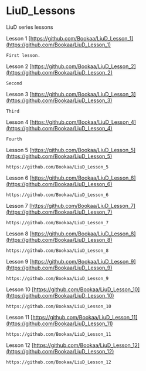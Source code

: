 # LiuD_Lessons
LiuD series lessons

Lesson 1    	[https://github.com/Bookaa/LiuD_Lesson_1](https://github.com/Bookaa/LiuD_Lesson_1)

	First lesson.

Lesson 2		[https://github.com/Bookaa/LiuD_Lesson_2](https://github.com/Bookaa/LiuD_Lesson_2)

    Second

Lesson 3		[https://github.com/Bookaa/LiuD_Lesson_3](https://github.com/Bookaa/LiuD_Lesson_3)

    Third

Lesson 4		[https://github.com/Bookaa/LiuD_Lesson_4](https://github.com/Bookaa/LiuD_Lesson_4)

	Fourth

Lesson 5		[https://github.com/Bookaa/LiuD_Lesson_5](https://github.com/Bookaa/LiuD_Lesson_5)

    https://github.com/Bookaa/LiuD_Lesson_5

Lesson 6		[https://github.com/Bookaa/LiuD_Lesson_6](https://github.com/Bookaa/LiuD_Lesson_6)

    https://github.com/Bookaa/LiuD_Lesson_6

Lesson 7		[https://github.com/Bookaa/LiuD_Lesson_7](https://github.com/Bookaa/LiuD_Lesson_7)

    https://github.com/Bookaa/LiuD_Lesson_7

Lesson 8		[https://github.com/Bookaa/LiuD_Lesson_8](https://github.com/Bookaa/LiuD_Lesson_8)

    https://github.com/Bookaa/LiuD_Lesson_8

Lesson 9		[https://github.com/Bookaa/LiuD_Lesson_9](https://github.com/Bookaa/LiuD_Lesson_9)

    https://github.com/Bookaa/LiuD_Lesson_9

Lesson 10		[https://github.com/Bookaa/LiuD_Lesson_10](https://github.com/Bookaa/LiuD_Lesson_10)

    https://github.com/Bookaa/LiuD_Lesson_10

Lesson 11		[https://github.com/Bookaa/LiuD_Lesson_11](https://github.com/Bookaa/LiuD_Lesson_11)

    https://github.com/Bookaa/LiuD_Lesson_11

Lesson 12		[https://github.com/Bookaa/LiuD_Lesson_12](https://github.com/Bookaa/LiuD_Lesson_12)

    https://github.com/Bookaa/LiuD_Lesson_12

